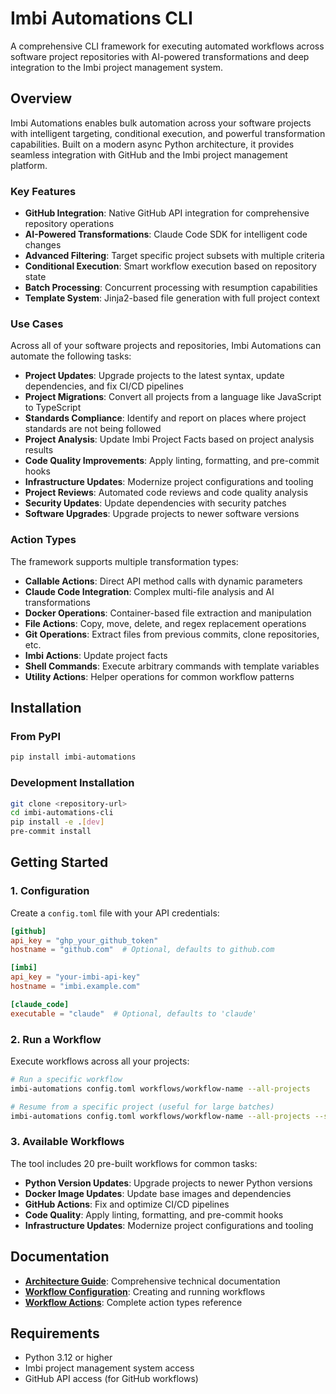 # Imbi Automations CLI

A comprehensive CLI framework for executing automated workflows across software project repositories with AI-powered transformations and deep integration to the Imbi project management system.

## Overview

Imbi Automations enables bulk automation across your software projects with intelligent targeting, conditional execution, and powerful transformation capabilities. Built on a modern async Python architecture, it provides seamless integration with GitHub and the Imbi project management platform.

### Key Features

- **GitHub Integration**: Native GitHub API integration for comprehensive repository operations
- **AI-Powered Transformations**: Claude Code SDK for intelligent code changes
- **Advanced Filtering**: Target specific project subsets with multiple criteria
- **Conditional Execution**: Smart workflow execution based on repository state
- **Batch Processing**: Concurrent processing with resumption capabilities
- **Template System**: Jinja2-based file generation with full project context

### Use Cases

Across all of your software projects and repositories, Imbi Automations can automate the following tasks:

- **Project Updates**: Upgrade projects to the latest syntax, update dependencies, and fix CI/CD pipelines
- **Project Migrations**: Convert all projects from a language like JavaScript to TypeScript
- **Standards Compliance**: Identify and report on places where project standards are not being followed
- **Project Analysis**: Update Imbi Project Facts based on project analysis results
- **Code Quality Improvements**: Apply linting, formatting, and pre-commit hooks
- **Infrastructure Updates**: Modernize project configurations and tooling
- **Project Reviews**: Automated code reviews and code quality analysis
- **Security Updates**: Update dependencies with security patches
- **Software Upgrades**: Upgrade projects to newer software versions

### Action Types

The framework supports multiple transformation types:

- **Callable Actions**: Direct API method calls with dynamic parameters
- **Claude Code Integration**: Complex multi-file analysis and AI transformations
- **Docker Operations**: Container-based file extraction and manipulation
- **File Actions**: Copy, move, delete, and regex replacement operations
- **Git Operations**: Extract files from previous commits, clone repositories, etc.
- **Imbi Actions**: Update project facts
- **Shell Commands**: Execute arbitrary commands with template variables
- **Utility Actions**: Helper operations for common workflow patterns

## Installation

### From PyPI

```bash
pip install imbi-automations
```

### Development Installation

```bash
git clone <repository-url>
cd imbi-automations-cli
pip install -e .[dev]
pre-commit install
```

## Getting Started

### 1. Configuration

Create a `config.toml` file with your API credentials:

```toml
[github]
api_key = "ghp_your_github_token"
hostname = "github.com"  # Optional, defaults to github.com

[imbi]
api_key = "your-imbi-api-key"
hostname = "imbi.example.com"

[claude_code]
executable = "claude"  # Optional, defaults to 'claude'
```

### 2. Run a Workflow

Execute workflows across all your projects:

```bash
# Run a specific workflow
imbi-automations config.toml workflows/workflow-name --all-projects

# Resume from a specific project (useful for large batches)
imbi-automations config.toml workflows/workflow-name --all-projects --start-from-project my-project-slug
```

### 3. Available Workflows

The tool includes 20 pre-built workflows for common tasks:

- **Python Version Updates**: Upgrade projects to newer Python versions
- **Docker Image Updates**: Update base images and dependencies
- **GitHub Actions**: Fix and optimize CI/CD pipelines
- **Code Quality**: Apply linting, formatting, and pre-commit hooks
- **Infrastructure Updates**: Modernize project configurations and tooling

## Documentation

- **[Architecture Guide](architecture.md)**: Comprehensive technical documentation
- **[Workflow Configuration](workflows.md)**: Creating and running workflows
- **[Workflow Actions](actions/index.md)**: Complete action types reference

## Requirements

- Python 3.12 or higher
- Imbi project management system access
- GitHub API access (for GitHub workflows)
